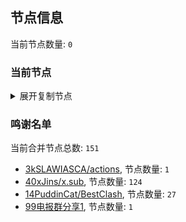 
## 节点信息
当前节点数量: `0`
### 当前节点
<details>
  <summary>展开复制节点</summary>

    

</details>

### 鸣谢名单
当前合并节点总数: `151`
- [3kSLAWIASCA/actions](https://github.com/kSLAWIASCA/actions), 节点数量: `1`
- [40xJins/x.sub](https://github.com/0xJins/x.sub), 节点数量: `124`
- [14PuddinCat/BestClash](https://github.com/PuddinCat/BestClash), 节点数量: `27`
- [99电报群分享1](https://github.com/cdddbc/getAirport), 节点数量: `1`


